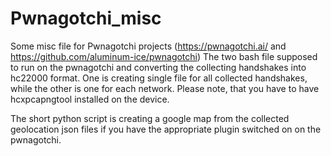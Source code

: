 # Pwnagotchi_misc
Some misc file for Pwnagotchi projects (https://pwnagotchi.ai/  and https://github.com/aluminum-ice/pwnagotchi)
The two bash file supposed to run on the pwnagotchi and converting the collecting handshakes into hc22000 format. 
One is creating single file for all collected handshakes, while the other is one for each network.
Please note, that you have to have hcxpcapngtool installed on the device. 


The short python script is creating a google map from the collected geolocation json files if you have the appropriate plugin switched on on the pwnagotchi.

